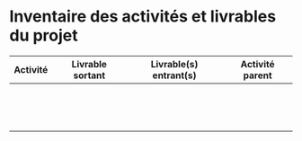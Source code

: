 # Inventaire des activités et livrables du projet
<!-- pour éditer ce tableau, il est recommandé de le copier-coller sur l'outil en ligne https://www.tablesgenerator.com/markdown_tables -->

| Activité | Livrable sortant | Livrable(s) entrant(s) | Activité parent |
|----------|------------------|------------------------|-----------------|
|          |                  |                        |                 |
|          |                  |                        |                 |
|          |                  |                        |                 |
|          |                  |                        |                 |
|          |                  |                        |                 |
|          |                  |                        |                 |
|          |                  |                        |                 |
|          |                  |                        |                 |
|          |                  |                        |                 |
|          |                  |                        |                 |
|          |                  |                        |                 |
|          |                  |                        |                 |
|          |                  |                        |                 |
|          |                  |                        |                 |
